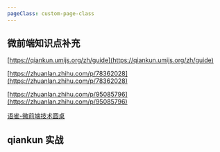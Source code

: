 ```yaml
---
pageClass: custom-page-class
---
```


## 微前端知识点补充

[https://qiankun.umijs.org/zh/guide](https://qiankun.umijs.org/zh/guide)

[https://zhuanlan.zhihu.com/p/78362028](https://zhuanlan.zhihu.com/p/78362028)

[https://zhuanlan.zhihu.com/p/95085796](https://zhuanlan.zhihu.com/p/95085796)

[语雀-微前端技术圆桌](https://www.yuque.com/kuitos/gky7yw/gesexv)

## qiankun 实战
